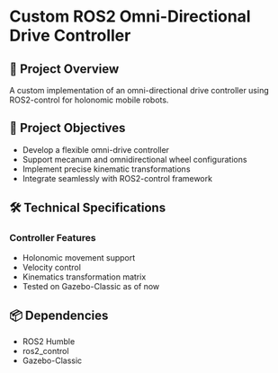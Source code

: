 # Custom ROS2 Omni-Directional Drive Controller

## 📝 Project Overview
A custom implementation of an omni-directional drive controller using ROS2-control for holonomic mobile robots.

## 🎯 Project Objectives
- Develop a flexible omni-drive controller
- Support mecanum and omnidirectional wheel configurations
- Implement precise kinematic transformations
- Integrate seamlessly with ROS2-control framework

## 🛠 Technical Specifications
### Controller Features
- Holonomic movement support
- Velocity control
- Kinematics transformation matrix
- Tested on Gazebo-Classic as of now

## 📦 Dependencies
- ROS2 Humble
- ros2_control
- Gazebo-Classic
